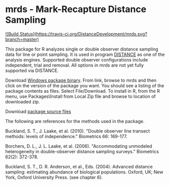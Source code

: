 mrds - Mark-Recapture Distance Sampling
=======================================

[![Build Status](https://travis-ci.org/DistanceDevelopment/mrds.svg?        branch=master)](https://travis-ci.org/DistanceDevelopment/mrds)

This package for R analyzes single or double observer distance sampling data for line or
point sampling.  It is used in program [DISTANCE](http://www.ruwpa.st-and.ac.uk/distance/) as one of the analysis engines. 
Supported double observer configurations include independent, trial and removal. All options in mrds are not yet fully supported via DISTANCE.

Download [Windows package binary](https://docs.google.com/folder/d/0B77g1ScdUwVeOVJNUVVGS0YtWE0/edit). From link, browse to mrds and then click on
the version of the package you want. You should see a listing of the package contents as files.  Select File/Download. 
To install in R, from the R menu, use Packages\Install from Local Zip file and browse to location of downloaded zip. 

Download [package source files](https://github.com/jlaake/mrds/archive/master.zip)

The following are references for the methods used in the package.

Buckland, S. T., J. Laake, et al. (2010). "Double observer line transect methods: levels of independence." Biometrics 66: 169-177.

Borchers, D. L., J. L. Laake, et al. (2006). "Accommodating unmodeled heterogeneity in double-observer distance sampling surveys." Biometrics 62(2): 372-378.

Buckland, S. T., D. R. Anderson, et al., Eds. (2004). Advanced distance sampling: estimating abundance of biological populations. Oxford, UK; New York, Oxford University Press. (see chapter 6).
